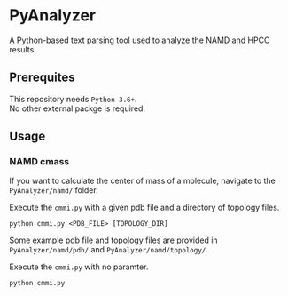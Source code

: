 # PyAnalyzer
A Python-based text parsing tool used to analyze the NAMD and HPCC results.

## Prerequites
This repository needs `Python 3.6+`.  
No other external packge is required.

## Usage
### NAMD cmass
If you want to calculate the center of mass of a molecule, navigate to the `PyAnalyzer/namd/` folder.  

Execute the `cmmi.py` with a given pdb file and a directory of topology files.  
```shell
python cmmi.py <PDB_FILE> [TOPOLOGY_DIR]
```

Some example pdb file and topology files are provided in `PyAnalyzer/namd/pdb/` and `PyAnalyzer/namd/topology/`.

Execute the `cmmi.py` with no paramter.  
```shell
python cmmi.py
```